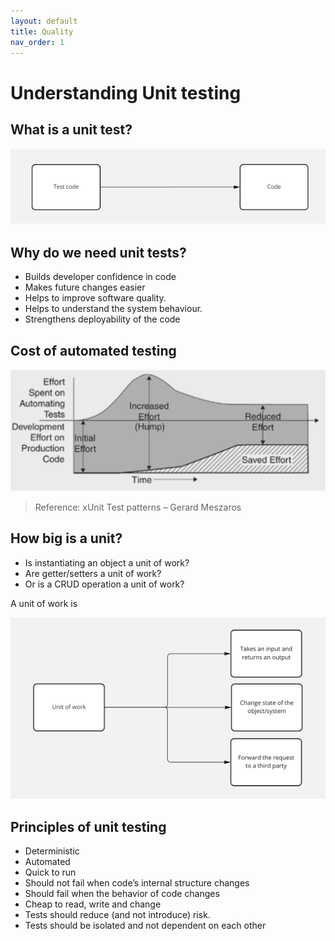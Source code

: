 ```yaml
---
layout: default
title: Quality
nav_order: 1
---
```



# Understanding Unit testing

## What is a unit test?

![img.png](img.png)

## Why do we need unit tests?
- Builds developer confidence in code
- Makes future changes easier
- Helps to improve software quality.
- Helps to understand the system behaviour.
- Strengthens deployability of the code


## Cost of automated testing

![img_2.png](img_2.png)

> Reference: xUnit Test patterns – Gerard Meszaros

## How big is a unit?

- Is instantiating an object a unit of work?
- Are getter/setters a unit of work?
- Or is a CRUD operation a unit of work?


A unit of work is

![img_3.png](img_3.png)


## Principles of unit testing

- Deterministic
- Automated
- Quick to run
- Should not fail when code’s internal structure changes
- Should fail when the behavior of code changes
- Cheap to read, write and change
- Tests should reduce (and not introduce) risk.
- Tests should be isolated and not dependent on each other